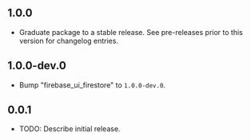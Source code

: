 ## 1.0.0

 - Graduate package to a stable release. See pre-releases prior to this version for changelog entries.

## 1.0.0-dev.0

 - Bump "firebase_ui_firestore" to `1.0.0-dev.0`.

## 0.0.1

* TODO: Describe initial release.
